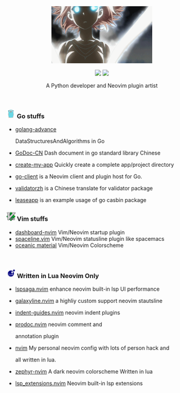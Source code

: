 <div align="center">

<img height="150" src="https://raw.githubusercontent.com/glepnir/glepnir/master/1.gif" alt="gif with funny random cat say thank you." />

</div>

<p align="center">
<img src="https://img.shields.io/badge/lua-%232C2D72.svg?&style=for-the-badge&logo=lua&logoColor=white"/>
<img src="https://img.shields.io/badge/neovim-%2357A143.svg?&style=for-the-badge&logo=neovim&logoColor=white"/>
</p>

<p align="center">
A Python developer and Neovim plugin artist
</p>



​

### <img alt="go icon" src="https://github.com/glepnir/glepnir/raw/master/octicons/gopher.svg" width=24 /> Go stuffs

- [golang-advance](https://github.com/glepnir/golang-advance)

  DataStructuresAndAlgorithms in Go

- [GoDoc-CN](https://github.com/glepnir/GoDoc-CN) Dash document in go standard library Chinese

- [create-my-app](https://github.com/glepnir/create-my-app)  Quickly create a complete app/project directory

- [go-client](https://github.com/neovim/go-client) is a Neovim client and plugin host for Go.

- [validatorzh](https://github.com/glepnir/validatorzh) is a Chinese translate for validator package

- [leaseapp](https://github.com/glepnir/leaseapp) is an example usage of go casbin package
​

### <img alt="vim icon" src="https://github.com/glepnir/glepnir/raw/master/octicons/vim.svg" width=24 /> Vim stuffs
  - [dashboard-nvim](https://github.com/glepnir/dashboard-nvim) Vim/Neovim startup plugin
  - [spaceline.vim](https://github.com/glepnir/spaceline.vim) Vim/Neovim statusline plugin like spacemacs
  - [oceanic material](https://github.com/glepnir/oceanic-material) Vim/Neovim Colorscheme

​

### <img alt="lua icon" src="https://github.com/glepnir/glepnir/raw/master/octicons/lua.svg" width=24 />  **Written in Lua Neovim Only**

  - [lspsaga.nvim](https://github.com/glepnir/lspsaga.nvim) enhance neovim built-in lsp UI performance

  - [galaxyline.nvim](https://github.com/glepnir/galaxyline.nvim) a highliy custom support neovim stautsline

  - [indent-guides.nvim](https://github.com/glepnir/indent-guides.nvim) neovim indent plugins

  - [prodoc.nvim](https://github.com/glepnir/prodoc.nvim) neovim comment and

    annotation plugin

  - [nvim](https://github.com/glepnir/nvim) My personal neovim config with lots of person hack and

    all written in lua.

  - [zephyr-nvim](https://github.com/glepnir/zephyr-nvim) A dark neovim colorscheme Written in lua

  - [lsp_extensions.nvim](https://github.com/nvim-lua/lsp_extensions.nvim) Neovim built-in lsp extensions

